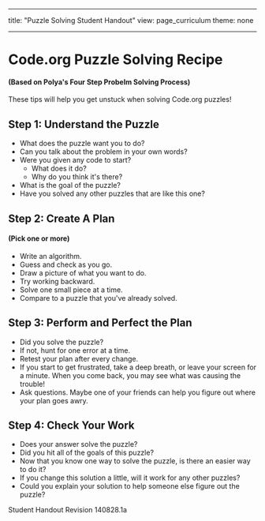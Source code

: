 * * *

title: "Puzzle Solving Student Handout" view: page_curriculum theme: none

* * *

# Code.org Puzzle Solving Recipe

#### (Based on Polya's Four Step Probelm Solving Process)

These tips will help you get unstuck when solving Code.org puzzles!

## Step 1: Understand the Puzzle

  * What does the puzzle want you to do?
  * Can you talk about the problem in your own words?
  * Were you given any code to start? 
      * What does it do?
      * Why do you think it's there?
  * What is the goal of the puzzle?
  * Have you solved any other puzzles that are like this one?

## Step 2: Create A Plan

#### (Pick one or more)

  * Write an algorithm.
  * Guess and check as you go.
  * Draw a picture of what you want to do.
  * Try working backward.
  * Solve one small piece at a time.
  * Compare to a puzzle that you've already solved.

## Step 3: Perform and Perfect the Plan

  * Did you solve the puzzle?
  * If not, hunt for one error at a time.
  * Retest your plan after every change.
  * If you start to get frustrated, take a deep breath, or leave your screen for a minute. When you come back, you may see what was causing the trouble!
  * Ask questions. Maybe one of your friends can help you figure out where your plan goes awry.

## Step 4: Check Your Work

  * Does your answer solve the puzzle?
  * Did you hit all of the goals of this puzzle?
  * Now that you know one way to solve the puzzle, is there an easier way to do it?
  * If you change this solution a little, will it work for any other puzzles?
  * Could you explain your solution to help someone else figure out the puzzle?

Student Handout Revision 140828.1a